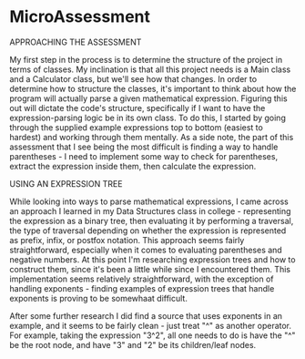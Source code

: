 # MicroAssessment

APPROACHING THE ASSESSMENT

My first step in the process is to determine the structure of the project in terms of classes. My inclination is that all this project needs is a Main class and a Calculator class, but we'll see how that changes. In order to determine how to structure the classes, it's important to think about how the program will actually parse a given mathematical expression. Figuring this out will dictate the code's structure, specifically if I want to have the expression-parsing logic be in its own class. To do this, I started by going through the supplied example expressions top to bottom (easiest to hardest) and working through them mentally. As a side note, the part of this assessment that I see being the most difficult is finding a way to handle parentheses - I need to implement some way to check for parentheses, extract the expression inside them, then calculate the expression.

USING AN EXPRESSION TREE

While looking into ways to parse mathematical expressions, I came across an approach I learned in my Data Structures class in college - representing the expression as a binary tree, then evaluating it by performing a traversal, the type of traversal depending on whether the expression is represented as prefix, infix, or postfox notation. This approach seems fairly straightforward, especially when it comes to evaluating parentheses and negative numbers. At this point I'm researching expression trees and how to construct them, since it's been a little while since I encountered them. This implementation seems relatively straightforward, with the exception of handling exponents - finding examples of expression trees that handle exponents is proving to be somewhaat difficult. 

After some further research I did find a source that uses exponents in an example, and it seems to be fairly clean - just treat "^" as another operator. For example, taking the expression "3^2", all one needs to do is have the "^" be the root node, and have "3" and "2" be its children/leaf nodes.



